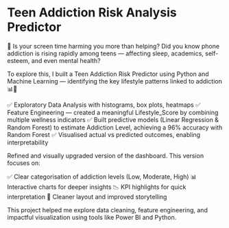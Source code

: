 # Teen Addiction Risk Analysis Predictor
📱 Is your screen time harming you more than helping?
 Did you know phone addiction is rising rapidly among teens — affecting sleep, academics, self-esteem, and even mental health?

To explore this, I built a Teen Addiction Risk Predictor using Python and Machine Learning — identifying the key lifestyle patterns linked to addiction 📊🤖

✅ Exploratory Data Analysis with histograms, box plots, heatmaps
✅ Feature Engineering — created a meaningful Lifestyle_Score by combining multiple wellness indicators
✅ Built predictive models (Linear Regression & Random Forest) to estimate Addiction Level, achieving a 96% accuracy with Random Forest
✅ Visualised actual vs predicted outcomes, enabling interpretability

Refined and visually upgraded version of the dashboard.
This version focuses on:

✅ Clear categorisation of addiction levels (Low, Moderate, High)
📊 Interactive charts for deeper insights
📉 KPI highlights for quick interpretation
🎯 Cleaner layout and improved storytelling

This project helped me explore data cleaning, feature engineering, and impactful visualization using tools like Power BI and Python.
